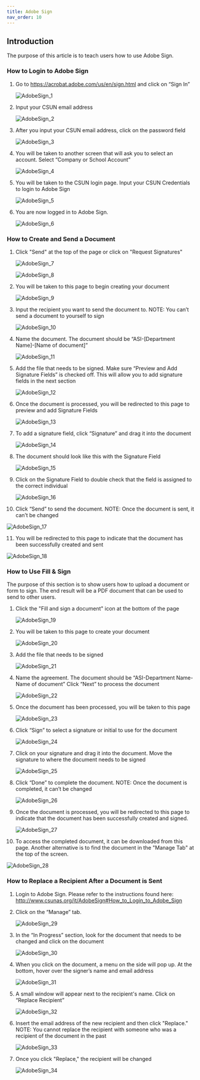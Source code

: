 ```yaml
---
title: Adobe Sign
nav_order: 10
---
```

## Introduction
The purpose of this article is to teach users how to use Adobe Sign.

### How to Login to Adobe Sign

1. Go to https://acrobat.adobe.com/us/en/sign.html and click on “Sign In”

   ![AdobeSign_1](./AdobeSign_1.png)

2. Input your CSUN email address

   ![AdobeSign_2](./AdobeSign_2.png)
 
3. After you input your CSUN email address, click on the password field

   ![AdobeSign_3](./AdobeSign_3.png)

4. You will be taken to another screen that will ask you to select an account. Select “Company or School Account”

   ![AdobeSign_4](./AdobeSign_4.png)

5. You will be taken to the CSUN login page. Input your CSUN Credentials to login to Adobe Sign

   ![AdobeSign_5](./AdobeSign_5.png)
   
6. You are now logged in to Adobe Sign.

   ![AdobeSign_6](./AdobeSign_6.jpg)
   
### How to Create and Send a Document

1. Click "Send" at the top of the page or click on "Request Signatures"
   
   ![AdobeSign_7](./AdobeSign_7.jpg)
   
   ![AdobeSign_8](./AdobeSign_8.jpg)

2. You will be taken to this page to begin creating your document

   ![AdobeSign_9](./AdobeSign_9.png)

3. Input the recipient you want to send the document to. NOTE: You can’t send a document to yourself to sign

   ![AdobeSign_10](./AdobeSign_10.png)

4. Name the document. The document should be “ASI-[Department Name]-[Name of document]”

   ![AdobeSign_11](./AdobeSign_11.png)

5. Add the file that needs to be signed. Make sure “Preview and Add Signature Fields” is checked off. This will allow you to add signature fields in the next section

   ![AdobeSign_12](./AdobeSign_12.png)

6. Once the document is processed, you will be redirected to this page to preview and add Signature Fields

   ![AdobeSign_13](./AdobeSign_13.png)

7. To add a signature field, click “Signature” and drag it into the document

   ![AdobeSign_14](./AdobeSign_14.png)

8. The document should look like this with the Signature Field

   ![AdobeSign_15](./AdobeSign_15.png)

9. Click on the Signature Field to double check that the field is assigned to the correct individual

   ![AdobeSign_16](./AdobeSign_16.png)

10. Click “Send” to send the document. NOTE: Once the document is sent, it can’t be changed

   ![AdobeSign_17](./AdobeSign_17.png)

11. You will be redirected to this page to indicate that the document has been successfully created and sent

   ![AdobeSign_18](./AdobeSign_18.png)

### How to Use Fill & Sign
The purpose of this section is to show users how to upload a document or form to sign. The end result will be a PDF document that can be used to send to other users.
1. Click the "Fill and sign a document" icon at the bottom of the page

   ![AdobeSign_19](./AdobeSign_19.png)

2. You will be taken to this page to create your document

   ![AdobeSign_20](./AdobeSign_20.png)

3. Add the file that needs to be signed

   ![AdobeSign_21](./AdobeSign_21.png)

4. Name the agreement. The document should be “ASI-Department Name-Name of document” Click “Next” to process the document

   ![AdobeSign_22](./AdobeSign_22.png)

5. Once the document has been processed, you will be taken to this page

   ![AdobeSign_23](./AdobeSign_23.png)

6. Click “Sign” to select a signature or initial to use for the document

   ![AdobeSign_24](./AdobeSign_24.png)

7. Click on your signature and drag it into the document. Move the signature to where the document needs to be signed

   ![AdobeSign_25](./AdobeSign_25.png)

8. Click “Done” to complete the document. NOTE: Once the document is completed, it can’t be changed

   ![AdobeSign_26](./AdobeSign_26.png)

9. Once the document is processed, you will be redirected to this page to indicate that the document has been successfully created and signed.

   ![AdobeSign_27](./AdobeSign_27.png)

10. To access the completed document, it can be downloaded from this page. Another alternative is to find the document in the "Manage Tab" at the top of the screen.

   ![AdobeSign_28](./AdobeSign_28.png)

### How to Replace a Recipient After a Document is Sent
1. Login to Adobe Sign. Please refer to the instructions found here: http://www.csunas.org/it/AdobeSign#How_to_Login_to_Adobe_Sign
2. Click on the “Manage” tab.

   ![AdobeSign_29](./AdobeSign_29.png)

3. In the “In Progress” section, look for the document that needs to be changed and click on the document

   ![AdobeSign_30](./AdobeSign_30.png)

4. When you click on the document, a menu on the side will pop up. At the bottom, hover over the signer’s name and email address

   ![AdobeSign_31](./AdobeSign_31.png)

5. A small window will appear next to the recipient's name. Click on “Replace Recipient”

   ![AdobeSign_32](./AdobeSign_32.png)

6. Insert the email address of the new recipient and then click "Replace." NOTE: You cannot replace the recipient with someone who was a recipient of the document in the past

   ![AdobeSign_33](./AdobeSign_33.png)

7. Once you click "Replace," the recipient will be changed

   ![AdobeSign_34](./AdobeSign_34.png)




